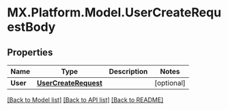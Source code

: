 # MX.Platform.Model.UserCreateRequestBody

## Properties

Name | Type | Description | Notes
------------ | ------------- | ------------- | -------------
**User** | [**UserCreateRequest**](UserCreateRequest.md) |  | [optional] 

[[Back to Model list]](../README.md#documentation-for-models) [[Back to API list]](../README.md#documentation-for-api-endpoints) [[Back to README]](../README.md)

